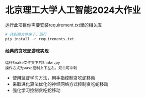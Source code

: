 # 北京理工大学人工智能2024大作业
运行此项目你需要安装requirement.txt里的相关库

```python
# 转到根文件夹下，运行
pip install -r requirements.txt
```



#### 经典的贪吃蛇游戏实现

```
运行Snake文件夹下的Snake.py
操作方式为wasd控制上下左右，双击可冲刺
```



- 使用监督学习方法，用手指控制贪吃蛇移动
- 采取进化算法优化的神经网络方式控制贪吃蛇移动
- 强化学习控制贪吃蛇移动
